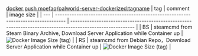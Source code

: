 [docker push moefaq/palworld-server-dockerized:tagname](https://hub.docker.com/r/moefaq/palworld-server-dockerized)
| tag | comment                                                                            | image size                                                                                                |
| --- | ---------------------------------------------------------------------------------- | --------------------------------------------------------------------------------------------------------- |
| BS  | steamcmd from Steam Binary Archive, Download Server Application while Container up | ![Docker Image Size (tag)](https://img.shields.io/docker/image-size/moefaq/palworld-server-dockerized/BS) |
| RS  | steamcmd from Debian Repo，Download Server Application while Container up          | ![Docker Image Size (tag)](https://img.shields.io/docker/image-size/moefaq/palworld-server-dockerized/RS) |